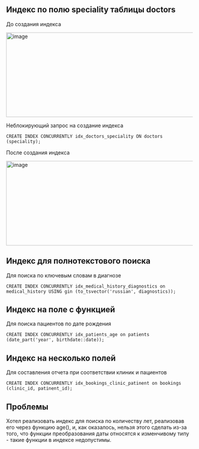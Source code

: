 ## Индекс по полю speciality таблицы doctors

До создания индекса  

<img width="710" height="228" alt="image" src="https://github.com/user-attachments/assets/61daaa9e-a845-429a-93d2-1b79fc7d9da7" />

Неблокирующий запрос на создание индекса
```postgresql
CREATE INDEX CONCURRENTLY idx_doctors_speciality ON doctors (speciality);
```

После создания индекса  

<img width="705" height="228" alt="image" src="https://github.com/user-attachments/assets/967df688-7616-4def-a237-e9c38f358758" />


## Индекс для полнотекстового поиска

Для поиска по ключевым словам в диагнозе
```
CREATE INDEX CONCURRENTLY idx_medical_history_diagnostics on medical_history USING gin (to_tsvector('russian', diagnostics));
```  

## Индекс на поле с функцией

Для поиска пациентов по дате рождения
```
CREATE INDEX CONCURRENTLY idx_patients_age on patients (date_part('year', birthdate::date));
```

## Индекс на несколько полей

Для составления отчета при соответствии клиник и пациентов
```
CREATE INDEX CONCURRENTLY idx_bookings_clinic_patinent on bookings (clinic_id, patinent_id);
```

## Проблемы
Хотел реализовать индекс для поиска по количеству лет, реализовав его через функцию age(), и, как оказалось, нельзя этого сделать из-за того, что функции преобразования даты относятся к изменчивому типу - такие функции в индексе недопустимы.
